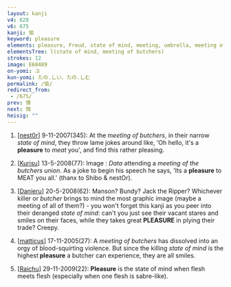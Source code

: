 ```yaml
---
layout: kanji
v4: 628
v6: 675
kanji: 愉
keyword: pleasure
elements: pleasure, Freud, state of mind, meeting, umbrella, meeting of butchers, butchers, moon, month, flesh, part of the body, sword, sabre, saber, convoy
elementsTree: l(state of mind, meeting of butchers)
strokes: 12
image: E68489
on-yomi: ユ
kun-yomi: たの.しい、たの.しむ
permalink: /愉/
redirect_from:
 - /675/
prev: 慣
next: 惰
heisig: ""
---
```


1) [<a href="http://kanji.koohii.com/profile/nest0r">nest0r</a>] 9-11-2007(345): At the <em>meeting of butchers</em>, in their narrow <em>state of mind</em>, they throw lame jokes around like, &#039;Oh hello, it&#039;s a<strong> pleasure</strong> to <em>meat</em> you&#039;, and find this rather pleasing.

2) [<a href="http://kanji.koohii.com/profile/Kurisu">Kurisu</a>] 13-5-2008(77): Image : <em>Data</em> attending a <em>meeting of the butchers union</em>. As a joke to begin his speech he says, &#039;Its a <strong>pleasure</strong> to MEAT you all.&#039; (thanx to Shibo &amp; nestOr).

3) [<a href="http://kanji.koohii.com/profile/Danieru">Danieru</a>] 20-5-2008(62): Manson? Bundy? Jack the Ripper? Whichever killer or <em>butcher</em> brings to mind the most graphic image (maybe a meeting of all of them?) - you won&#039;t forget this kanji as you peer into their deranged <em>state of mind</em>: can&#039;t you just see their vacant stares and smiles on their faces, while they takes great<strong> PLEASURE</strong> in plying their trade? Creepy.

4) [<a href="http://kanji.koohii.com/profile/matticus">matticus</a>] 17-11-2005(27): A <em>meeting of butchers</em> has dissolved into an orgy of blood-squirting violence. But since the killing <em>state of mind</em> is the highest<strong> pleasure</strong> a butcher can experience, they are all smiles.

5) [<a href="http://kanji.koohii.com/profile/Raichu">Raichu</a>] 29-11-2009(22): <strong>Pleasure</strong> is the state of mind when flesh meets flesh (especially when one flesh is sabre-like).

